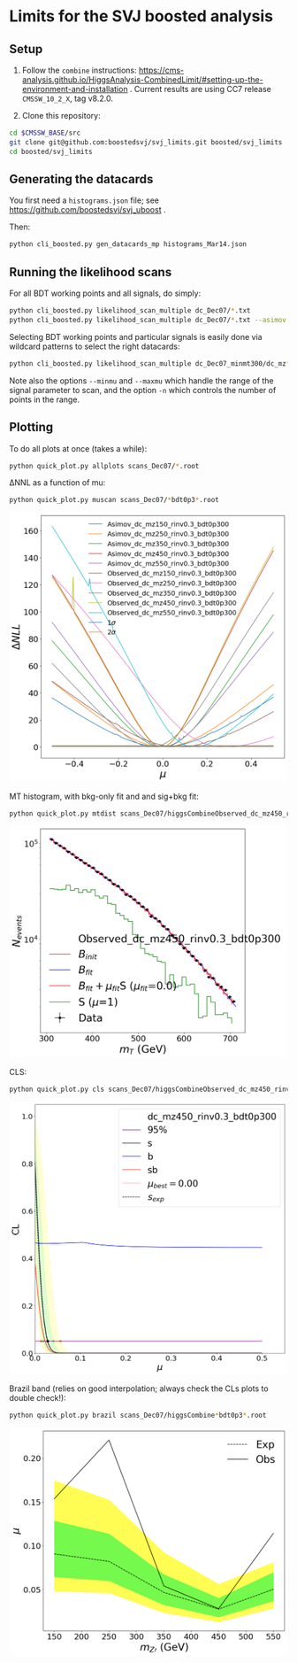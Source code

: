 # Limits for the SVJ boosted analysis

## Setup 

1. Follow the `combine` instructions: https://cms-analysis.github.io/HiggsAnalysis-CombinedLimit/#setting-up-the-environment-and-installation . Current results are using CC7 release `CMSSW_10_2_X`, tag v8.2.0.

2. Clone this repository:

```bash
cd $CMSSW_BASE/src
git clone git@github.com:boostedsvj/svj_limits.git boosted/svj_limits
cd boosted/svj_limits
```

## Generating the datacards

You first need a `histograms.json` file; see https://github.com/boostedsvj/svj_uboost .

Then:

```bash
python cli_boosted.py gen_datacards_mp histograms_Mar14.json
```

## Running the likelihood scans

For all BDT working points and all signals, do simply:

```bash
python cli_boosted.py likelihood_scan_multiple dc_Dec07/*.txt
python cli_boosted.py likelihood_scan_multiple dc_Dec07/*.txt --asimov
```

Selecting BDT working points and particular signals is easily done via wildcard patterns to select the right datacards:

```bash
python cli_boosted.py likelihood_scan_multiple dc_Dec07_minmt300/dc_mz*rinv0.3*bdt0p{0,3,5}*.txt --asimov --minmu -.5 --maxmu .5 -n 100
```

Note also the options `--minmu` and `--maxmu` which handle the range of the signal parameter to scan, and the option `-n` which controls the number of points in the range.



## Plotting


To do all plots at once (takes a while):

```bash
python quick_plot.py allplots scans_Dec07/*.root
```


ΔNNL as a function of mu:

```bash
python quick_plot.py muscan scans_Dec07/*bdt0p3*.root
```

![muscan](example_plots/muscan.png)


MT histogram, with bkg-only fit and and sig+bkg fit:

```bash
python quick_plot.py mtdist scans_Dec07/higgsCombineObserved_dc_mz450_rinv0.3_bdt0p300.MultiDimFit.mH120.root
```

![mtdist](example_plots/mtdist.png)


CLS:

```bash
python quick_plot.py cls scans_Dec07/higgsCombineObserved_dc_mz450_rinv0.3_bdt0p300.MultiDimFit.mH120.root scans_Dec07/higgsCombineAsimov_dc_mz450_rinv0.3_bdt0p300.MultiDimFit.mH120.root
```

![cls](example_plots/cls.png)


Brazil band (relies on good interpolation; always check the CLs plots to double check!):

```bash
python quick_plot.py brazil scans_Dec07/higgsCombine*bdt0p3*.root
```

![brazil](example_plots/brazil.png)
